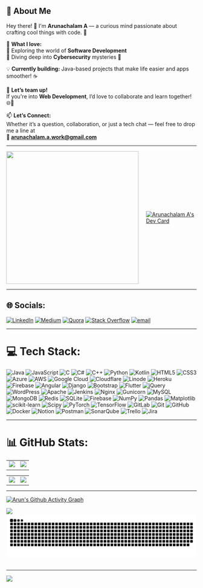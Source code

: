 ## 💫 About Me

Hey there! 👋 I'm **Arunachalam A** — a curious mind passionate about crafting cool things with code. 🚀  

🎯 **What I love:**  
🔸 Exploring the world of **Software Development**  
🔸 Diving deep into **Cybersecurity** mysteries 🔐  

💡 **Currently building:** Java-based projects that make life easier and apps smoother! ☕

🤝 **Let’s team up!**  
If you're into **Web Development**, I’d love to collaborate and learn together! 🌐💬  

📫 **Let’s Connect:**  
Whether it’s a question, collaboration, or just a tech chat — feel free to drop me a line at  
**📧 [arunachalam.a.work@gmail.com](mailto:arunachalam.a.work@gmail.com)**

-----------------------------------------------------------------------------------------------------------------------------------------------------------------------------------------------------


<div style="display: flex; justify-content: center; align-items: center; gap: 20px;">
  <img src="https://media3.giphy.com/media/v1.Y2lkPTc5MGI3NjExbHh0M20yd2U5YXR2dXRpMWg3NGxqeTVldG9nM3ZlOXphaGhrOXQ4dCZlcD12MV9pbnRlcm5hbF9naWZfYnlfaWQmY3Q9Zw/26tn33aiTi1jkl6H6/giphy.gif" height="350" width="350" />
  
  <a href="https://app.daily.dev/aarunachalam">
    <img src="https://api.daily.dev/devcards/v2/olYrc9m9n441Qcipk3aGq.png?type=wide&r=hsq" height="350" width="450" alt="Arunachalam A's Dev Card" />
  </a>
</div>



----------------------------------------------------------------------------------------------------------------------------------------------------------------------------------------------------




## 🌐 Socials:
[![LinkedIn](https://img.shields.io/badge/LinkedIn-%230077B5.svg?logo=linkedin&logoColor=white)](https://linkedin.com/in/arunachalam-a-dev) [![Medium](https://img.shields.io/badge/Medium-12100E?logo=medium&logoColor=white)](https://medium.com/@@career.focus.now.in) [![Quora](https://img.shields.io/badge/Quora-%23B92B27.svg?logo=Quora&logoColor=white)](https://quora.com/profile/Arunachalam-Arun-20) [![Stack Overflow](https://img.shields.io/badge/-Stackoverflow-FE7A16?logo=stack-overflow&logoColor=white)](https://stackoverflow.com/users/13299988) [![email](https://img.shields.io/badge/Email-D14836?logo=gmail&logoColor=white)](mailto:arunachalam.a.work@gmail.com) 

-----------------------------------------------------------------------------------------------------------------------------------------------------------------------------------------------------

# 💻 Tech Stack:
![Java](https://img.shields.io/badge/java-%23ED8B00.svg?style=for-the-badge&logo=openjdk&logoColor=white) ![JavaScript](https://img.shields.io/badge/javascript-%23323330.svg?style=for-the-badge&logo=javascript&logoColor=%23F7DF1E) ![C](https://img.shields.io/badge/c-%2300599C.svg?style=for-the-badge&logo=c&logoColor=white) ![C#](https://img.shields.io/badge/c%23-%23239120.svg?style=for-the-badge&logo=csharp&logoColor=white) ![C++](https://img.shields.io/badge/c++-%2300599C.svg?style=for-the-badge&logo=c%2B%2B&logoColor=white) ![Python](https://img.shields.io/badge/python-3670A0?style=for-the-badge&logo=python&logoColor=ffdd54) ![Kotlin](https://img.shields.io/badge/kotlin-%237F52FF.svg?style=for-the-badge&logo=kotlin&logoColor=white) ![HTML5](https://img.shields.io/badge/html5-%23E34F26.svg?style=for-the-badge&logo=html5&logoColor=white) ![CSS3](https://img.shields.io/badge/css3-%231572B6.svg?style=for-the-badge&logo=css3&logoColor=white) ![Azure](https://img.shields.io/badge/azure-%230072C6.svg?style=for-the-badge&logo=microsoftazure&logoColor=white) ![AWS](https://img.shields.io/badge/AWS-%23FF9900.svg?style=for-the-badge&logo=amazon-aws&logoColor=white) ![Google Cloud](https://img.shields.io/badge/GoogleCloud-%234285F4.svg?style=for-the-badge&logo=google-cloud&logoColor=white) ![Cloudflare](https://img.shields.io/badge/Cloudflare-F38020?style=for-the-badge&logo=Cloudflare&logoColor=white) ![Linode](https://img.shields.io/badge/linode-00A95C?style=for-the-badge&logo=linode&logoColor=white) ![Heroku](https://img.shields.io/badge/heroku-%23430098.svg?style=for-the-badge&logo=heroku&logoColor=white) ![Firebase](https://img.shields.io/badge/firebase-%23039BE5.svg?style=for-the-badge&logo=firebase) ![Angular](https://img.shields.io/badge/angular-%23DD0031.svg?style=for-the-badge&logo=angular&logoColor=white) ![Django](https://img.shields.io/badge/django-%23092E20.svg?style=for-the-badge&logo=django&logoColor=white) ![Bootstrap](https://img.shields.io/badge/bootstrap-%238511FA.svg?style=for-the-badge&logo=bootstrap&logoColor=white) ![Flutter](https://img.shields.io/badge/Flutter-%2302569B.svg?style=for-the-badge&logo=Flutter&logoColor=white) ![jQuery](https://img.shields.io/badge/jquery-%230769AD.svg?style=for-the-badge&logo=jquery&logoColor=white) ![WordPress](https://img.shields.io/badge/WordPress-%23117AC9.svg?style=for-the-badge&logo=WordPress&logoColor=white) ![Apache](https://img.shields.io/badge/apache-%23D42029.svg?style=for-the-badge&logo=apache&logoColor=white) ![Jenkins](https://img.shields.io/badge/jenkins-%232C5263.svg?style=for-the-badge&logo=jenkins&logoColor=white) ![Nginx](https://img.shields.io/badge/nginx-%23009639.svg?style=for-the-badge&logo=nginx&logoColor=white) ![Gunicorn](https://img.shields.io/badge/gunicorn-%298729.svg?style=for-the-badge&logo=gunicorn&logoColor=white) ![MySQL](https://img.shields.io/badge/mysql-4479A1.svg?style=for-the-badge&logo=mysql&logoColor=white) ![MongoDB](https://img.shields.io/badge/MongoDB-%234ea94b.svg?style=for-the-badge&logo=mongodb&logoColor=white) ![Redis](https://img.shields.io/badge/redis-%23DD0031.svg?style=for-the-badge&logo=redis&logoColor=white) ![SQLite](https://img.shields.io/badge/sqlite-%2307405e.svg?style=for-the-badge&logo=sqlite&logoColor=white) ![Firebase](https://img.shields.io/badge/firebase-a08021?style=for-the-badge&logo=firebase&logoColor=ffcd34) ![NumPy](https://img.shields.io/badge/numpy-%23013243.svg?style=for-the-badge&logo=numpy&logoColor=white) ![Pandas](https://img.shields.io/badge/pandas-%23150458.svg?style=for-the-badge&logo=pandas&logoColor=white) ![Matplotlib](https://img.shields.io/badge/Matplotlib-%23ffffff.svg?style=for-the-badge&logo=Matplotlib&logoColor=black) ![scikit-learn](https://img.shields.io/badge/scikit--learn-%23F7931E.svg?style=for-the-badge&logo=scikit-learn&logoColor=white) ![Scipy](https://img.shields.io/badge/SciPy-%230C55A5.svg?style=for-the-badge&logo=scipy&logoColor=%white) ![PyTorch](https://img.shields.io/badge/PyTorch-%23EE4C2C.svg?style=for-the-badge&logo=PyTorch&logoColor=white) ![TensorFlow](https://img.shields.io/badge/TensorFlow-%23FF6F00.svg?style=for-the-badge&logo=TensorFlow&logoColor=white) ![GitLab](https://img.shields.io/badge/gitlab-%23181717.svg?style=for-the-badge&logo=gitlab&logoColor=white) ![Git](https://img.shields.io/badge/git-%23F05033.svg?style=for-the-badge&logo=git&logoColor=white) ![GitHub](https://img.shields.io/badge/github-%23121011.svg?style=for-the-badge&logo=github&logoColor=white) ![Docker](https://img.shields.io/badge/docker-%230db7ed.svg?style=for-the-badge&logo=docker&logoColor=white) ![Notion](https://img.shields.io/badge/Notion-%23000000.svg?style=for-the-badge&logo=notion&logoColor=white) ![Postman](https://img.shields.io/badge/Postman-FF6C37?style=for-the-badge&logo=postman&logoColor=white) ![SonarQube](https://img.shields.io/badge/SonarQube-black?style=for-the-badge&logo=sonarqube&logoColor=4E9BCD) ![Trello](https://img.shields.io/badge/Trello-%23026AA7.svg?style=for-the-badge&logo=Trello&logoColor=white) ![Jira](https://img.shields.io/badge/jira-%230A0FFF.svg?style=for-the-badge&logo=jira&logoColor=white)

-----------------------------------------------------------------------------------------------------------------------------------------------------------------------------------------------------

# 📊 GitHub Stats:

<!-- First row: GitHub Stats and Contribution Streak -->
<table>
  <tr>
    <td>
      <img src="https://github-readme-stats.vercel.app/api?username=Phoenixgoku007&theme=dark&hide_border=false&include_total_commits=true&count_private=true" />
    </td>
    <td>
      <img src="https://nirzak-streak-stats.vercel.app/?user=Phoenixgoku007&theme=dark&hide_border=false" />
    </td>
  </tr>
</table>

<!-- Second row: Top Languages and Dev Quote -->
<table>
  <tr>
    <td>
      <img src="https://github-readme-stats.vercel.app/api/top-langs/?username=Phoenixgoku007&theme=dark&hide_border=false&include_all_commits=true&count_private=true&layout=compact" />
    </td>
    <td>
      <img src="https://quotes-github-readme.vercel.app/api?type=horizontal&theme=radical" />
    </td>
  </tr>
</table>

---------------------------------------------------------------------------------------------------------------------------------------------------------------------------------------------------


[![Arun's Github Activity Graph](https://github-readme-activity-graph.vercel.app/graph?username=Phoenixgoku007&bg_color=23101e&color=9e4c98&line=9e4c98&point=403d3d&area=true&hide_border=true)](https://github.com/ashutosh00710/github-readme-activity-graph)

<img src="https://t.bkit.co/w_681604df9c2da.gif" />

<picture>
  <source media="(prefers-color-scheme: dark)" srcset="https://raw.githubusercontent.com/Phoenixgoku007/Phoenixgoku007/output/github-snake-dark.svg" />
  <source media="(prefers-color-scheme: light)" srcset="https://raw.githubusercontent.com/Phoenixgoku007/Phoenixgoku007/output/github-snake.svg" />
  <img alt="github-snake" src="https://raw.githubusercontent.com/Phoenixgoku007/Phoenixgoku007/output/github-snake.svg" />
</picture><br><br>

-----------------------------------------------------------------------------------------------------------------------------------------------------------------------------------------------------

![](https://komarev.com/ghpvc/?username=Phoenixgoku007)

